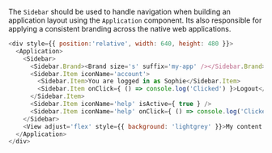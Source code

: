 The `Sidebar` should be used to handle navigation when building an application layout using the `Application` component. Its also responsible for applying a consistent branding across the native web applications.

```js
<div style={{ position:'relative', width: 640, height: 480 }}>
  <Application>
    <Sidebar>
      <Sidebar.Brand><Brand size='s' suffix='my-app' /></Sidebar.Brand>
      <Sidebar.Item iconName='account'>
        <Sidebar.Item>You are logged in as Sophie</Sidebar.Item>
        <Sidebar.Item onClick={ () => console.log('Clicked') }>Logout</Sidebar.Item>
      </Sidebar.Item>
      <Sidebar.Item iconName='help' isActive={ true } />
      <Sidebar.Item iconName='help' onClick={ () => console.log('Clicked') } />
    </Sidebar>
    <View adjust='flex' style={{ background: 'lightgrey' }}>My content panel</View>
  </Application>
</div>
```

